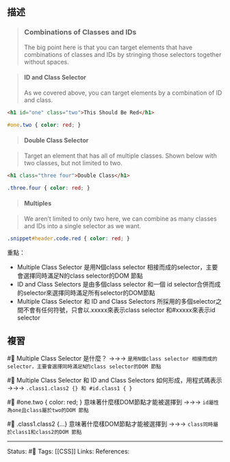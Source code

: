 ## 描述

> ### Combinations of Classes and IDs
> The big point here is that you can target elements that have combinations of classes and IDs by stringing those selectors together without spaces.


> #### ID and Class Selector
> As we covered above, you can target elements by a combination of ID and class.

```html
<h1 id="one" class="two">This Should Be Red</h1>
```

```css
#one.two { color: red; }
```

> #### Double Class Selector

> Target an element that has all of multiple classes. Shown below with two classes, but not limited to two.

```html
<h1 class="three four">Double Class</h1>
```

```css
.three.four { color: red; }
```

> #### Multiples

> We aren’t limited to only two here, we can combine as many classes and IDs into a single selector as we want.

```css
.snippet#header.code.red { color: red; }
```


重點：
- Multiple Class Selector 是用N個class selector 相接而成的selector，主要會選擇同時滿足N的class selector的DOM 節點
- ID and Class Selectors 是由多個class selector 和一個 id selector合併而成的selector來選擇同時滿足所有selector的DOM節點
- Multiple Class Selector 和 ID and Class Selectors 所採用的多個selector之間不會有任何符號，只會以.xxxxx來表示class selector 和#xxxxx來表示id selector


## 複習
#🧠 Multiple Class Selector 是什麼？ ->->-> `是用N個class selector 相接而成的selector，主要會選擇同時滿足N的class selector的DOM 節點`
<!--SR:!2023-07-02,190,250-->


#🧠 Multiple Class Selector 和 ID and Class Selectors 如何形成，用程式碼表示 ->->-> `.class1.class2 {} 和 #id.class1 { }`
<!--SR:!2023-06-30,189,250-->

#🧠 \#one.two { color: red; } 意味著什麼樣DOM節點才能被選擇到 ->->-> `id屬性為one且class屬於two的DOM 節點`
<!--SR:!2022-12-25,74,250-->

#🧠 .class1.class2 {...} 意味著什麼樣DOM節點才能被選擇到 ->->-> `class同時屬於class1和class2的DOM 節點`
<!--SR:!2023-07-01,189,250-->

---
Status: #🌱 
Tags:
[[CSS]]
Links:
References: